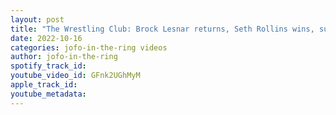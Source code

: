 ```yaml
---
layout: post
title: "The Wrestling Club: Brock Lesnar returns, Seth Rollins wins, surprised by Carmelo Hayes WWE Raw"
date: 2022-10-16
categories: jofo-in-the-ring videos
author: jofo-in-the-ring
spotify_track_id: 
youtube_video_id: GFnk2UGhMyM
apple_track_id: 
youtube_metadata: 
---
```

